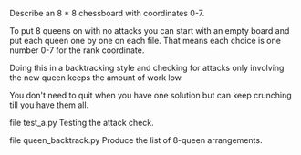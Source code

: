 Describe an 8 * 8 chessboard with coordinates 0-7.

To put 8 queens on with no attacks
you can start with an empty board
and put each queen one by one on
each file.  That means each choice
is one number 0-7 for the rank coordinate.

Doing this in a backtracking style and
checking for attacks only involving the
new queen keeps the amount of work low.

You don't need to quit when you have one
solution but can keep crunching till you
have them all.


file test_a.py
Testing the attack check.

file queen_backtrack.py
Produce the list of 8-queen arrangements.

